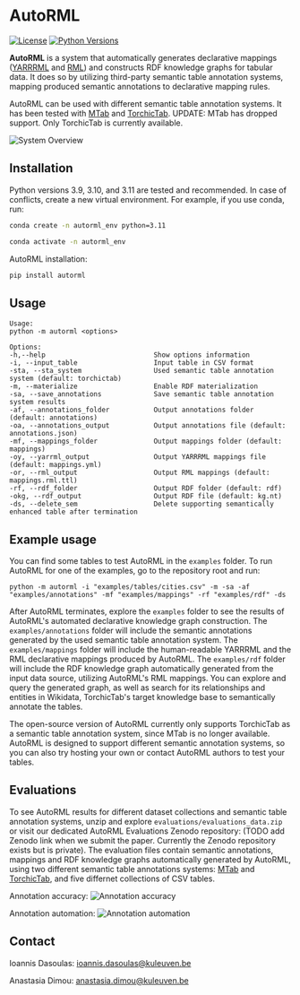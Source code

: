 # AutoRML

[![License](https://img.shields.io/badge/License-Apache_2.0-blue.svg)](https://opensource.org/licenses/Apache-2.0) 
[![Python Versions](https://img.shields.io/badge/Python-3.9%20|%203.10%20|%203.11-blue.svg)](https://www.python.org/)

**AutoRML** is a system that automatically generates declarative mappings ([YARRRML](https://rml.io/yarrrml/) and [RML](https://rml.io)) and constructs RDF knowledge graphs for tabular data. It does so by utilizing third-party semantic table annotation systems, mapping produced semantic annotations to declarative mapping rules. 

AutoRML can be used with different semantic table annotation systems. It has been tested with [MTab](https://mtab.kgraph.jp) and [TorchicTab](https://ceur-ws.org/Vol-3557/paper2.pdf). UPDATE: MTab has dropped support. Only TorchicTab is currently available.

![System Overview](resources/system.jpg)



## Installation 

Python versions 3.9, 3.10, and 3.11 are tested and recommended. In case of conflicts, create a new virtual environment. For example, if you use conda, run:

```bash
conda create -n autorml_env python=3.11
```
```bash
conda activate -n autorml_env
```

AutoRML installation:

```bash
pip install autorml
```


## Usage

```
Usage: 
python -m autorml <options>

Options:
-h,--help                           Show options information
-i, --input_table                   Input table in CSV format
-sta, --sta_system                  Used semantic table annotation system (default: torchictab)
-m, --materialize                   Enable RDF materialization 
-sa, --save_annotations             Save semantic table annotation system results
-af, --annotations_folder           Output annotations folder (default: annotations)
-oa, --annotations_output           Output annotations file (default: annotations.json)
-mf, --mappings_folder              Output mappings folder (default: mappings)
-oy, --yarrml_output                Output YARRRML mappings file (default: mappings.yml)
-or, --rml_output                   Output RML mappings (default: mappings.rml.ttl)
-rf, --rdf_folder                   Output RDF folder (default: rdf)
-okg, --rdf_output                  Output RDF file (default: kg.nt)
-ds, --delete_sem                   Delete supporting semantically enhanced table after termination
```



## Example usage 

You can find some tables to test AutoRML in the `examples` folder. To run AutoRML for one of the examples, go to the repository root and run:

    python -m autorml -i "examples/tables/cities.csv" -m -sa -af "examples/annotations" -mf "examples/mappings" -rf "examples/rdf" -ds

After AutoRML terminates, explore the `examples` folder to see the results of AutoRML's automated declarative knowledge graph construction. The `examples/annotations` folder will include the semantic annotations generated by the used semantic table annotation system. The `examples/mappings` folder will include the human-readable YARRRML and the RML declarative mappings produced by AutoRML. The `examples/rdf` folder will include the RDF knowledge graph automatically generated from the input data source, utilizing AutoRML's RML mappings. You can explore and query the generated graph, as well as search for its relationships and entities in Wikidata, TorchicTab's target knowledge base to semantically annotate the tables. 

The open-source version of AutoRML currently only supports TorchicTab as a semantic table annotation system, since MTab is no longer available. AutoRML is designed to support different semantic annotation systems, so you can also try hosting your own or contact AutoRML authors to test your tables. 



## Evaluations

To see AutoRML results for different dataset collections and semantic table annotation systems, unzip and explore `evaluations/evaluations_data.zip` or visit our dedicated AutoRML Evaluations Zenodo repository: (TODO add Zenodo link when we submit the paper. Currently the Zenodo repository exists but is private). The evaluation files contain semantic annotations, mappings and RDF knowledge graphs automatically generated by AutoRML, using two different semantic table annotations systems: [MTab](https://mtab.kgraph.jp) and [TorchicTab](https://ceur-ws.org/Vol-3557/paper2.pdf), and five differnet collections of CSV tables. 

Annotation accuracy:
![Annotation accuracy](resources/accuracy.png)

Annotation automation:
![Annotation automation](resources/automation.png)



## Contact

Ioannis Dasoulas: ioannis.dasoulas@kuleuven.be 

Anastasia Dimou: anastasia.dimou@kuleuven.be